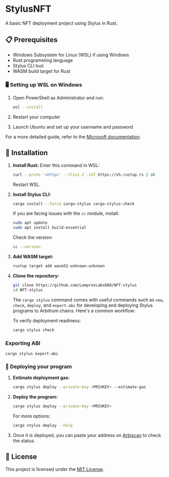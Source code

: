 # StylusNFT

A basic NFT deployment project using Stylus in Rust.

## 📋 Prerequisites

- Windows Subsystem for Linux (WSL) if using Windows
- Rust programming language
- Stylus CLI tool
- WASM build target for Rust

### 🖥️ Setting up WSL on Windows

1. Open PowerShell as Administrator and run:

   ```sh
   wsl --install
   ```

2. Restart your computer
3. Launch Ubuntu and set up your username and password

For a more detailed guide, refer to the [Microsoft documentation](https://learn.microsoft.com/en-us/windows/wsl/install).

## 🚀 Installation

1. **Install Rust:**
   Enter this command in WSL:

   ```sh
   curl --proto '=https' --tlsv1.2 -sSf https://sh.rustup.rs | sh
   ```

   Restart WSL.

2. **Install Stylus CLI:**

   ```sh
   cargo install --force cargo-stylus cargo-stylus-check
   ```

   If you are facing issues with the `cc` module, install:

   ```sh
   sudo apt update
   sudo apt install build-essential
   ```

   Check the version:

   ```sh
   cc --version
   ```

3. **Add WASM target:**

   ```sh
   rustup target add wasm32-unknown-unknown
   ```

4. **Clone the repository:**

   ```sh
   git clone https://github.com/LamprosLabsDAO/NFT-stylus
   cd NFT-stylus
   ```

   The `cargo stylus` command comes with useful commands such as `new`, `check`, `deploy`, and `export-abi` for developing and deploying Stylus programs to Arbitrum chains. Here's a common workflow:

   To verify deployment readiness:

   ```sh
   cargo stylus check
   ```

### Exporting ABI

    cargo stylus export-abi

### 🚀 Deploying your program

1. **Estimate deployment gas:**

   ```sh
   cargo stylus deploy --private-key <PRIVKEY> --estimate-gas
   ```

2. **Deploy the program:**

   ```sh
   cargo stylus deploy --private-key <PRIVKEY>
   ```

   For more options:

   ```sh
   cargo stylus deploy --help
   ```

3. Once it is deployed, you can paste your address on [Arbiscan](https://sepolia.arbiscan.io/) to check the status.

## 📄 License

This project is licensed under the [MIT License](LICENSE).
